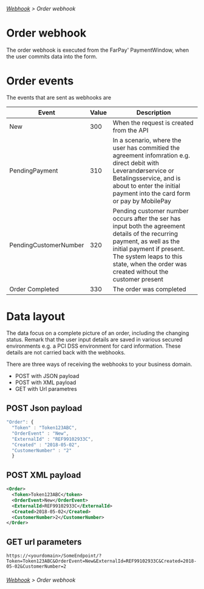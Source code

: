 ###### [Webhook](README.md) > Order webhook

# Order webhook
The order webhook is executed from the FarPay' PaymentWindow, when the user commits data into the form.

# Order events
The events that are sent as webhooks are 

| Event          | Value  | Description  |
|----------------|--------|--------------|
| New            |  300  | When the request is created from the API |
| PendingPayment |  310  | In a scenario, where the user has commitied the agreement infomration e.g. direct debit with Leverandørservice or Betalingsservice, and is about to enter the initial payment into the card form or pay by MobilePay |
| PendingCustomerNumber | 320 | Pending customer number occurs after the ser has input both the agreement details of the recurring payment, as well as the initial payment if present. The system leaps to this state, when the order was created without the customer present |
| Order Completed | 330 | The order was completed |


# Data layout
The data focus on a complete picture of an order, including the changing status. Remark that the user input details are saved in various secured environments e.g. a PCI DSS environment for card information. These details are not carried back with the webhooks.

There are three ways of receiving the webhooks to your business domain.
* POST with JSON payload
* POST with XML payload
* GET with Url parametres

## POST Json payload
```JavaScript
"Order": {  
  "Token" : "Token123ABC",  
  "OrderEvent" : "New",
  "ExternalId" : "REF99102933C", 
  "Created" : "2018-05-02",
  "CustomerNumber" : "2" 
  }
```

## POST XML payload

```XML
<Order>
  <Token>Token123ABC</token>
  <OrderEvent>New</OrderEvent>
  <ExternalId>REF99102933C</ExternalId>
  <Created>2018-05-02</Created>
  <CustomerNumber>2</CustomerNumber>
</Order>
```

## GET url parameters

```
https://<yourdomain>/SomeEndpoint/?Token=Token123ABC&OrderEvent=New&ExternalId=REF99102933C&Created=2018-05-02&CustomerNumber=2
```

###### [Webhook](README.md) > Order webhook
